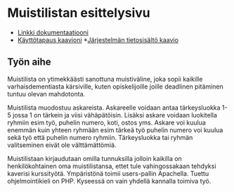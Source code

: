 # Muistilistan esittelysivu


* [Linkki dokumentaatiooni](https://github.com/collcam/Tsoha-Bootstrap/blob/master/doc/dokumentaatio.md)
* [Käyttötapaus kaavioni](https://raw.githubusercontent.com/collcam/Tsoha-Bootstrap/master/doc/Tikalabrakäyttö.png)
*[Järjestelmän tietosisältö kaavio](https://raw.githubusercontent.com/collcam/Tsoha-Bootstrap/master/doc/Tikalabrakäyttörakenne.png)
## Työn aihe

Muistilista on ytimekkäästi sanottuna muistiväline, joka sopii kaikille varhaisdementiasta kärsiville, kuten opiskelijoille joille deadlinen pitäminen tuntuu olevan mahdotonta.

Muistilista muodostuu askareista. Askareelle voidaan antaa tärkeysluokka 1-5 jossa 1 on tärkein ja viisi vähäpätöisin. Lisäksi askare voidaan luokitella ryhmiin esim työ, puhelin numero, koti, ostos yms. Askare voi kuulua enemmän kuin yhteen ryhmään esim tärkeä työ puhelin numero voi kuulua sekä työ että puhelin numero ryhmiin. Tärkeysluokka tai ryhmän valitseminen eivät ole välttämättömiä.

Muistilistaan kirjaudutaan omilla tunnuksilla jolloin kaikilla on henkilökohtainen oma muistilistansa, ettet tule vahingossakaan tehdyksi kaverisi kurssityötä.
Ympäristönä toimii users-pallin Apachella. Tuettu ohjelmointikieli on PHP. Kyseessä on vain yhdellä kannalla toimiva työ.
